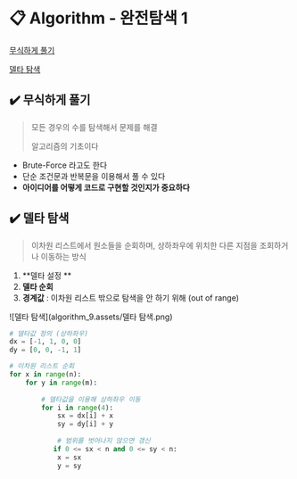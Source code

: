 # 📋 Algorithm - 완전탐색 1

[무식하게 풀기](#%EF%B8%8F-무식하게-풀기)

[델타 탐색](#%EF%B8%8F-델타-탐색)



##  ✔️ 무식하게 풀기

> 모든 경우의 수를 탐색해서 문제를 해결
>
> 알고리즘의 기초이다

- Brute-Force 라고도 한다
- 단순 조건문과 반복문을 이용해서 풀 수 있다
- **아이디어를 어떻게 코드로 구현할 것인지가 중요하다**





## ✔️ 델타 탐색

> 이차원 리스트에서 원소들을 순회하며, 상하좌우에 위치한 다른 지점을 조회하거나 이동하는 방식

1. **델타 설정 **
2. **델타 순회** 
3. **경계값** : 이차원 리스트 밖으로 탐색을 안 하기 위해 (out of range)

![델타 탐색](algorithm_9.assets/델타 탐색.png)

```python
# 델타값 정의 (상하좌우)
dx = [-1, 1, 0, 0]
dy = [0, 0, -1, 1]

# 이차원 리스트 순회
for x in range(n):
    for y in range(m):
        
        # 델타값을 이용해 상하좌우 이동
        for i in range(4):
            sx = dx[i] + x
            sy = dy[i] + y
            
            # 범위를 벗어나지 않으면 갱신
           if 0 <= sx < n and 0 <= sy < n:
            x = sx
            y = sy
```

